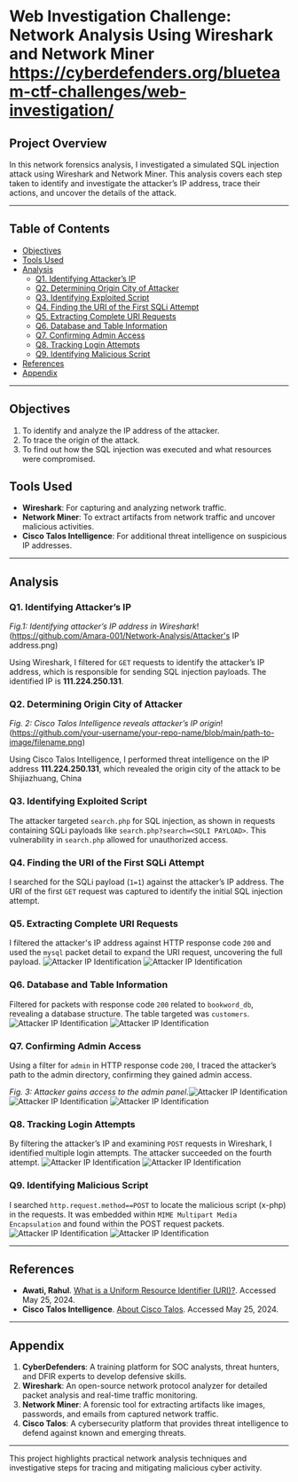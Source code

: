 # Web Investigation Challenge: Network Analysis Using Wireshark and Network Miner https://cyberdefenders.org/blueteam-ctf-challenges/web-investigation/

## Project Overview
In this network forensics analysis, I investigated a simulated SQL injection attack using Wireshark and Network Miner. This analysis covers each step taken to identify and investigate the attacker’s IP address, trace their actions, and uncover the details of the attack.

---

## Table of Contents
- [Objectives](#objectives)
- [Tools Used](#tools-used)
- [Analysis](#analysis)
  - [Q1. Identifying Attacker’s IP](#q1-identifying-attackers-ip)
  - [Q2. Determining Origin City of Attacker](#q2-determining-origin-city-of-attacker)
  - [Q3. Identifying Exploited Script](#q3-identifying-exploited-script)
  - [Q4. Finding the URI of the First SQLi Attempt](#q4-finding-the-uri-of-the-first-sqli-attempt)
  - [Q5. Extracting Complete URI Requests](#q5-extracting-complete-uri-requests)
  - [Q6. Database and Table Information](#q6-database-and-table-information)
  - [Q7. Confirming Admin Access](#q7-confirming-admin-access)
  - [Q8. Tracking Login Attempts](#q8-tracking-login-attempts)
  - [Q9. Identifying Malicious Script](#q9-identifying-malicious-script)
- [References](#references)
- [Appendix](#appendix)

---

## Objectives
1. To identify and analyze the IP address of the attacker.
2. To trace the origin of the attack.
3. To find out how the SQL injection was executed and what resources were compromised.

## Tools Used
- **Wireshark**: For capturing and analyzing network traffic.
- **Network Miner**: To extract artifacts from network traffic and uncover malicious activities.
- **Cisco Talos Intelligence**: For additional threat intelligence on suspicious IP addresses.

---

## Analysis

### Q1. Identifying Attacker’s IP
*Fig.1: Identifying attacker’s IP address in Wireshark*!(https://github.com/Amara-001/Network-Analysis/Attacker's IP address.png)


Using Wireshark, I filtered for `GET` requests to identify the attacker’s IP address, which is responsible for sending SQL injection payloads. The identified IP is **111.224.250.131**.


### Q2. Determining Origin City of Attacker
*Fig. 2: Cisco Talos Intelligence reveals attacker’s IP origin*!(https://github.com/your-username/your-repo-name/blob/main/path-to-image/filename.png)

Using Cisco Talos Intelligence, I performed threat intelligence on the IP address **111.224.250.131**, which revealed the origin city of the attack to be Shijiazhuang, China

### Q3. Identifying Exploited Script
The attacker targeted `search.php` for SQL injection, as shown in requests containing SQLi payloads like `search.php?search=<SQLI PAYLOAD>`. This vulnerability in `search.php` allowed for unauthorized access.

### Q4. Finding the URI of the First SQLi Attempt
I searched for the SQLi payload (`1=1`) against the attacker’s IP address. The URI of the first `GET` request was captured to identify the initial SQL injection attempt.

### Q5. Extracting Complete URI Requests
I filtered the attacker's IP address against HTTP response code `200` and used the `mysql` packet detail to expand the URI request, uncovering the full payload.
![Attacker IP Identification](https://github.com/your-username/your-repo-name/blob/main/path-to-image/filename.png)
![Attacker IP Identification](https://github.com/your-username/your-repo-name/blob/main/path-to-image/filename.png)


### Q6. Database and Table Information
Filtered for packets with response code `200` related to `bookword_db`, revealing a database structure. The table targeted was `customers`.
![Attacker IP Identification](https://github.com/your-username/your-repo-name/blob/main/path-to-image/filename.png)
![Attacker IP Identification](https://github.com/your-username/your-repo-name/blob/main/path-to-image/filename.png)


### Q7. Confirming Admin Access
Using a filter for `admin` in HTTP response code `200`, I traced the attacker’s path to the admin directory, confirming they gained admin access.

*Fig. 3: Attacker gains access to the admin panel.*![Attacker IP Identification](https://github.com/your-username/your-repo-name/blob/main/path-to-image/filename.png)
![Attacker IP Identification](https://github.com/your-username/your-repo-name/blob/main/path-to-image/filename.png)
![Attacker IP Identification](https://github.com/your-username/your-repo-name/blob/main/path-to-image/filename.png)

### Q8. Tracking Login Attempts
By filtering the attacker’s IP and examining `POST` requests in Wireshark, I identified multiple login attempts. The attacker succeeded on the fourth attempt.
![Attacker IP Identification](https://github.com/your-username/your-repo-name/blob/main/path-to-image/filename.png)
![Attacker IP Identification](https://github.com/your-username/your-repo-name/blob/main/path-to-image/filename.png)

### Q9. Identifying Malicious Script
I searched `http.request.method==POST` to locate the malicious script (x-php) in the requests. It was embedded within `MIME Multipart Media Encapsulation` and found within the POST request packets.
![Attacker IP Identification](https://github.com/your-username/your-repo-name/blob/main/path-to-image/filename.png)
![Attacker IP Identification](https://github.com/your-username/your-repo-name/blob/main/path-to-image/filename.png)


---

## References
- **Awati, Rahul**. [What is a Uniform Resource Identifier (URI)?](https://www.techtarget.com/whatis/definition/URI-Uniform-Resource-Identifier). Accessed May 25, 2024.
- **Cisco Talos Intelligence**. [About Cisco Talos](https://www.talosintelligence.com/about). Accessed May 25, 2024.

---

## Appendix
1. **CyberDefenders**: A training platform for SOC analysts, threat hunters, and DFIR experts to develop defensive skills.
2. **Wireshark**: An open-source network protocol analyzer for detailed packet analysis and real-time traffic monitoring.
3. **Network Miner**: A forensic tool for extracting artifacts like images, passwords, and emails from captured network traffic.
4. **Cisco Talos**: A cybersecurity platform that provides threat intelligence to defend against known and emerging threats.

---

This project highlights practical network analysis techniques and investigative steps for tracing and mitigating malicious cyber activity.

